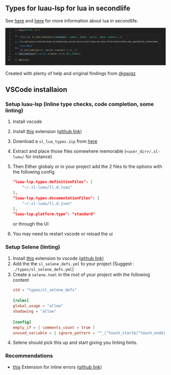 ## Types for luau-lsp for lua in secondlife

See [here](https://wiki.secondlife.com/wiki/Luau_Alpha) and
[here](https://wiki.secondlife.com/wiki/Lua_FAQ) for more information about lua
in secondlife.

<img src="images/example.png" alt="Example of syntax highlighting and hovertips" />

Created with plenty of help and original findings from
[@gwigz](https://github.com/gwigz)

## VSCode installaion

### Setup luau-lsp (Inline type checks, code completion, some linting)

1. Install vscode
2. Install
   [this](https://marketplace.visualstudio.com/items?itemName=JohnnyMorganz.luau-lsp)
   extension ([github link](https://github.com/JohnnyMorganz/luau-lsp))
3. Download a `sl_lua_types.zip` from
   [here](https://github.com/WolfGangS/sl_lua_types/releases/latest)
4. Extract and place those files somewhere memorable (`<user_dir>/.sl-luau/` for
   instance)
5. Then Either globaly or in your project add the 2 files to the options with
   the following config

   ```JSON
   "luau-lsp.types.definitionFiles": [
       "~/.sl-luau/ll.d.luau"
   ],
   "luau-lsp.types.documentationFiles": [
       "~/.sl-luau/ll.d.json"
   ],
   "luau-lsp.platform.type": "standard"
   ```

   or through the UI

6. You may need to restart vscode or reload the ui

### Setup Selene (linting)

1. Install
   [this](https://marketplace.visualstudio.com/items?itemName=Kampfkarren.selene-vscode)
   extension to vscode ([github link](https://github.com/Kampfkarren/selene))
2. Add the the `sl_selene_defs.yml` to your project (Suggest :
   `./types/sl_selene_defs.yml`)
3. Create a `selene.toml` in the root of your project with the following content
   ```TOML
   std = "types/sl_selene_defs"

   [rules]
   global_usage = "allow"
   shadowing = "allow"

   [config]
   empty_if = { comments_count = true }
   unused_variable = { ignore_pattern = "^_|^touch_start$|^touch_end$|^touch$" }
   ```
4. Selene should pick this up and start giving you linting hints.

### Recommendations

- [this](https://marketplace.visualstudio.com/items?itemName=usernamehw.errorlens)
  Extension for inline errors
  ([github link](https://github.com/usernamehw/vscode-error-lens))
